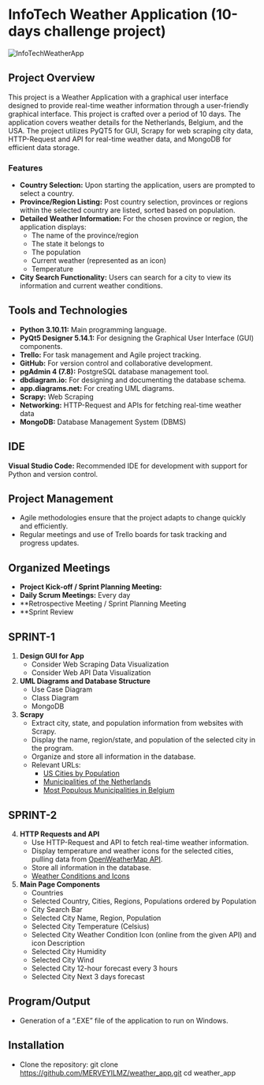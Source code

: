 
# InfoTech Weather Application (10-days challenge project)
![InfoTechWeatherApp](InfoTechWeatherApp.png)

## Project Overview
This project is a Weather Application with a graphical user interface designed to provide real-time weather information through a user-friendly graphical interface. This project is crafted over a period of 10 days. The application covers weather details for the Netherlands, Belgium, and the USA. The project utilizes PyQT5 for GUI, Scrapy for web scraping city data, HTTP-Request and API for real-time weather data, and MongoDB for efficient data storage.

### Features
- **Country Selection:** Upon starting the application, users are prompted to select a country.
- **Province/Region Listing:** Post country selection, provinces or regions within the selected country are listed, sorted based on population.
- **Detailed Weather Information:** For the chosen province or region, the application displays:
  - The name of the province/region
  - The state it belongs to
  - The population
  - Current weather (represented as an icon)
  - Temperature
- **City Search Functionality:** Users can search for a city to view its information and current weather conditions.

## Tools and Technologies

- **Python 3.10.11:** Main programming language.
- **PyQt5 Designer 5.14.1:** For designing the Graphical User Interface (GUI) components.
- **Trello:** For task management and Agile project tracking.
- **GitHub:** For version control and collaborative development.
- **pgAdmin 4 (7.8):** PostgreSQL database management tool.
- **dbdiagram.io:** For designing and documenting the database schema.
- **app.diagrams.net:** For creating UML diagrams.
- **Scrapy:** Web Scraping
- **Networking:** HTTP-Request and APIs for fetching real-time weather data
- **MongoDB:** Database Management System (DBMS)

## IDE
**Visual Studio Code:** Recommended IDE for development with support for Python and version control.

## Project Management
- Agile methodologies ensure that the project adapts to change quickly and efficiently.
- Regular meetings and use of Trello boards for task tracking and progress updates.

## Organized Meetings 
- **Project Kick-off / Sprint Planning Meeting:** 
- **Daily Scrum Meetings:** Every day
- **Retrospective Meeting / Sprint Planning Meeting
- **Sprint Review

## SPRINT-1
1. **Design GUI for App**
   - Consider Web Scraping Data Visualization
   - Consider Web API Data Visualization
2. **UML Diagrams and Database Structure**
   - Use Case Diagram
   - Class Diagram
   - MongoDB
3. **Scrapy**
   - Extract city, state, and population information from websites with Scrapy.
   - Display the name, region/state, and population of the selected city in the program.
   - Organize and store all information in the database.
   - Relevant URLs:
     - [US Cities by Population](https://en.wikipedia.org/wiki/List_of_United_States_cities_by_population)
     - [Municipalities of the Netherlands](https://en.wikipedia.org/wiki/Municipalities_of_the_Netherlands)
     - [Most Populous Municipalities in Belgium](https://en.wikipedia.org/wiki/List_of_most_populous_municipalities_in_Belgium)

## SPRINT-2
4. **HTTP Requests and API**
   - Use HTTP-Request and API to fetch real-time weather information.
   - Display temperature and weather icons for the selected cities, pulling data from [OpenWeatherMap API](https://openweathermap.org/api).
   - Store all information in the database.
   - [Weather Conditions and Icons](https://openweathermap.org/weather-conditions)
5. **Main Page Components**
   - Countries
   - Selected Country, Cities, Regions, Populations ordered by Population
   - City Search Bar
   - Selected City Name, Region, Population
   - Selected City Temperature (Celsius)
   - Selected City Weather Condition Icon (online from the given API) and icon Description
   - Selected City Humidity
   - Selected City Wind
   - Selected City 12-hour forecast every 3 hours
   - Selected City Next 3 days forecast

## Program/Output
- Generation of a “.EXE” file of the application to run on Windows.

## Installation
- Clone the repository:
git clone https://github.com/MERVEYILMZ/weather_app.git
cd weather_app
